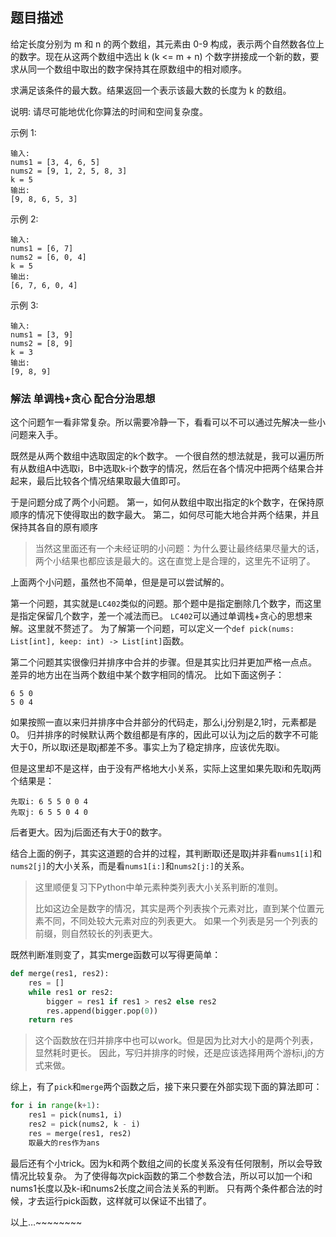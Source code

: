 ## 题目描述
给定长度分别为 m 和 n 的两个数组，其元素由 0-9 构成，表示两个自然数各位上的数字。现在从这两个数组中选出 k (k <= m + n) 个数字拼接成一个新的数，要求从同一个数组中取出的数字保持其在原数组中的相对顺序。

求满足该条件的最大数。结果返回一个表示该最大数的长度为 k 的数组。

说明: 请尽可能地优化你算法的时间和空间复杂度。

示例 1:
```
输入:
nums1 = [3, 4, 6, 5]
nums2 = [9, 1, 2, 5, 8, 3]
k = 5
输出:
[9, 8, 6, 5, 3]
```
示例 2:
```
输入:
nums1 = [6, 7]
nums2 = [6, 0, 4]
k = 5
输出:
[6, 7, 6, 0, 4]
```
示例 3:
```
输入:
nums1 = [3, 9]
nums2 = [8, 9]
k = 3
输出:
[9, 8, 9]
```

### 解法 单调栈+贪心 配合分治思想
这个问题乍一看非常复杂。所以需要冷静一下，看看可以不可以通过先解决一些小问题来入手。

既然是从两个数组中选取固定的k个数字。
一个很自然的想法就是，我可以遍历所有从数组A中选取i，B中选取k-i个数字的情况，然后在各个情况中把两个结果合并起来，最后比较各个情况结果取最大值即可。

于是问题分成了两个小问题。
第一，如何从数组中取出指定的k个数字，在保持原顺序的情况下使得取出的数字最大。
第二，如何尽可能大地合并两个结果，并且保持其各自的原有顺序
>当然这里面还有一个未经证明的小问题：为什么要让最终结果尽量大的话，两个小结果也都应该是最大的。这在直觉上是合理的，这里先不证明了。

上面两个小问题，虽然也不简单，但是是可以尝试解的。

第一个问题，其实就是`LC402`类似的问题。那个题中是指定删除几个数字，而这里是指定保留几个数字，差一个减法而已。
`LC402`可以通过单调栈+贪心的思想来解。这里就不赘述了。
为了解第一个问题，可以定义一个`def pick(nums: List[int], keep: int) -> List[int]`函数。

第二个问题其实很像归并排序中合并的步骤。但是其实比归并更加严格一点点。
差异的地方出在当两个数组中某个数字相同的情况。
比如下面这例子：
```text
6 5 0
5 0 4 
```
如果按照一直以来归并排序中合并部分的代码走，那么i,j分别是2,1时，元素都是0。
归并排序的时候默认两个数组都是有序的，因此可以认为j之后的数字不可能大于0，所以取i还是取j都差不多。事实上为了稳定排序，应该优先取i。

但是这里却不是这样，由于没有严格地大小关系，实际上这里如果先取i和先取j两个结果是：
```text
先取i: 6 5 5 0 0 4
先取j: 6 5 5 0 4 0 
```
后者更大。因为j后面还有大于0的数字。

结合上面的例子，其实这道题的合并的过程，其判断取i还是取j并非看`nums1[i]`和`nums2[j]`的大小关系，而是看`nums1[i:]`和`nums2[j:]`的关系。

>这里顺便复习下Python中单元素种类列表大小关系判断的准则。
>
>比如这边全是数字的情况，其实是两个列表挨个元素对比，直到某个位置元素不同，不同处较大元素对应的列表更大。
>如果一个列表是另一个列表的前缀，则自然较长的列表更大。

既然判断准则变了，其实merge函数可以写得更简单：
```python
def merge(res1, res2):
    res = []
    while res1 or res2:
        bigger = res1 if res1 > res2 else res2
        res.append(bigger.pop(0))
    return res
```
>这个函数放在归并排序中也可以work。但是因为比对大小的是两个列表，显然耗时更长。
>因此，写归并排序的时候，还是应该选择用两个游标i,j的方式来做。


综上，有了`pick`和`merge`两个函数之后，接下来只要在外部实现下面的算法即可：
```python
for i in range(k+1):
    res1 = pick(nums1, i)
    res2 = pick(nums2, k - i)
    res = merge(res1, res2)
    取最大的res作为ans
```

最后还有个小trick。因为k和两个数组之间的长度关系没有任何限制，所以会导致情况比较复杂。
为了使得每次pick函数的第二个参数合法，所以可以加一个i和nums1长度以及k-i和nums2长度之间合法关系的判断。
只有两个条件都合法的时候，才去运行pick函数，这样就可以保证不出错了。

以上…~~~~~~~~